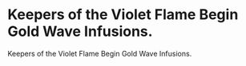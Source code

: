 # Keepers of the Violet Flame Begin Gold Wave Infusions.

Keepers of the Violet Flame Begin Gold Wave Infusions.